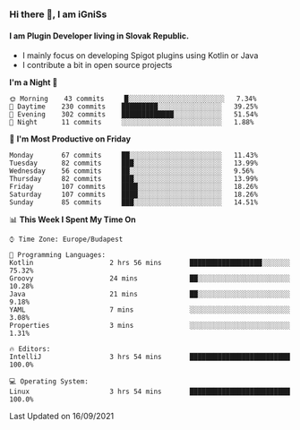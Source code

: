 ### Hi there 👋, I am iGniSs

#### I am Plugin Developer living in Slovak Republic.
- I mainly focus on developing Spigot plugins using Kotlin or Java
- I contribute a bit in open source projects

<!--START_SECTION:waka-->
**I'm a Night 🦉** 

```text
🌞 Morning    43 commits     █░░░░░░░░░░░░░░░░░░░░░░░░   7.34% 
🌆 Daytime    230 commits    █████████░░░░░░░░░░░░░░░░   39.25% 
🌃 Evening    302 commits    █████████████░░░░░░░░░░░░   51.54% 
🌙 Night      11 commits     ░░░░░░░░░░░░░░░░░░░░░░░░░   1.88%

```
📅 **I'm Most Productive on Friday** 

```text
Monday       67 commits     ██░░░░░░░░░░░░░░░░░░░░░░░   11.43% 
Tuesday      82 commits     ███░░░░░░░░░░░░░░░░░░░░░░   13.99% 
Wednesday    56 commits     ██░░░░░░░░░░░░░░░░░░░░░░░   9.56% 
Thursday     82 commits     ███░░░░░░░░░░░░░░░░░░░░░░   13.99% 
Friday       107 commits    ████░░░░░░░░░░░░░░░░░░░░░   18.26% 
Saturday     107 commits    ████░░░░░░░░░░░░░░░░░░░░░   18.26% 
Sunday       85 commits     ███░░░░░░░░░░░░░░░░░░░░░░   14.51%

```


📊 **This Week I Spent My Time On** 

```text
⌚︎ Time Zone: Europe/Budapest

💬 Programming Languages: 
Kotlin                   2 hrs 56 mins       ██████████████████░░░░░░░   75.32% 
Groovy                   24 mins             ██░░░░░░░░░░░░░░░░░░░░░░░   10.28% 
Java                     21 mins             ██░░░░░░░░░░░░░░░░░░░░░░░   9.18% 
YAML                     7 mins              ░░░░░░░░░░░░░░░░░░░░░░░░░   3.08% 
Properties               3 mins              ░░░░░░░░░░░░░░░░░░░░░░░░░   1.31%

🔥 Editors: 
IntelliJ                 3 hrs 54 mins       █████████████████████████   100.0%

💻 Operating System: 
Linux                    3 hrs 54 mins       █████████████████████████   100.0%

```


 Last Updated on 16/09/2021
<!--END_SECTION:waka-->